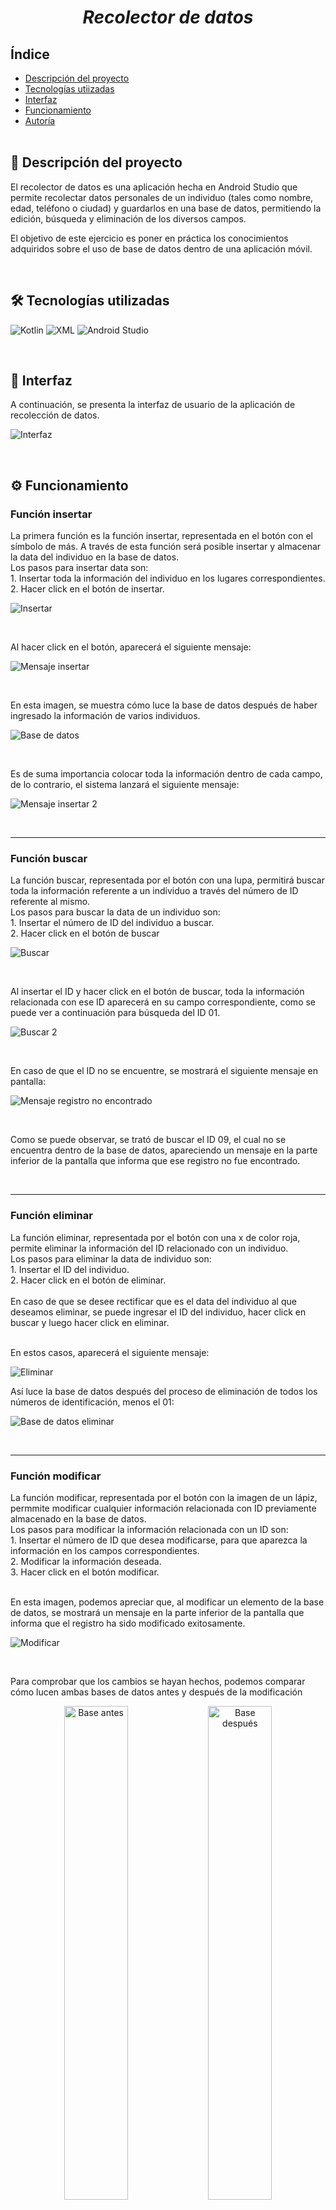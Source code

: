 <h1 align = "center"> <em> Recolector de datos </em> </h1>
<h2>Índice</h2>

+ [Descripción del proyecto](https://github.com/bianny1107/Colectordatos/blob/master/README.md#-descripci%C3%B3n-del-proyecto) <br>
+ [Tecnologías utiizadas](https://github.com/bianny1107/Colectordatos/blob/master/README.md#%EF%B8%8F-tecnolog%C3%ADas-utilizadas) <br>
+ [Interfaz](https://github.com/bianny1107/Colectordatos/blob/master/README.md#-interfaz) <br>
+ [Funcionamiento](https://github.com/bianny1107/Colectordatos/blob/master/README.md#%EF%B8%8F-funcionamiento) <br>
+ [Autoría](https://github.com/bianny1107/Colectordatos/blob/master/README.md#autor%C3%ADa) <br><br>

## 💭 Descripción del proyecto</h2>
<p>
El recolector de datos es una aplicación hecha en Android Studio que permite recolectar datos personales de un individuo (tales como nombre, edad, teléfono o ciudad) y guardarlos en una base de datos, permitiendo la edición, búsqueda y eliminación de los diversos campos.

El objetivo de este ejercicio es poner en práctica los conocimientos adquiridos sobre el uso de base de datos dentro de una aplicación móvil.
</p><br>

## 🛠️ Tecnologías utilizadas
![Kotlin](https://img.shields.io/badge/Kotlin-0095D5?style=for-the-badge&logo=kotlin&logoColor=white)
![XML](https://img.shields.io/badge/XML-FF6600?style=for-the-badge&logo=xml&logoColor=white)
![Android Studio](https://img.shields.io/badge/Android%20Studio-3DDC84?style=for-the-badge&logo=android-studio&logoColor=white)

<br>

## 📱 Interfaz
<p>A continuación, se presenta la interfaz de usuario de la aplicación de recolección de datos.</p>

![Interfaz](https://github.com/bianny1107/Colectordatos/blob/master/app/images/interfaz.png)

<br>

## ⚙️ Funcionamiento
### Función insertar
<p>La primera función es la función insertar, representada en el botón con el símbolo de más. A través de esta función será posible insertar y almacenar la data del individuo en la base de datos. <br>
Los pasos para insertar data son: <br>
  1. Insertar toda la información del individuo en los lugares correspondientes.<br>
  2. Hacer click en el botón de insertar.
</p>

![Insertar](https://github.com/bianny1107/Colectordatos/blob/master/app/images/insertar.png)

<br>
<p>Al hacer click en el botón, aparecerá el siguiente mensaje:</p>

![Mensaje insertar](https://github.com/bianny1107/Colectordatos/blob/master/app/images/mensajeinsertar.png)

<br>
<p>En esta imagen, se muestra cómo luce la base de datos después de haber ingresado la información de varios individuos.</p>

![Base de datos](https://github.com/bianny1107/Colectordatos/blob/master/app/images/basedatos.png)

<br>
<p>Es de suma importancia colocar toda la información dentro de cada campo, de lo contrario, el sistema lanzará el siguiente mensaje:</p>

![Mensaje insertar 2](https://github.com/bianny1107/Colectordatos/blob/master/app/images/mensajeinsertar2.png)

<br>
<hr>

### Función buscar
<p>La función buscar, representada por el botón con una lupa, permitirá buscar toda la información referente a un individuo a través del número de ID referente al mismo. <br>
Los pasos para buscar la data de un individuo son:<br>
  1. Insertar el número de ID del individuo a buscar.<br>
  2. Hacer click en el botón de buscar
</p>

![Buscar](https://github.com/bianny1107/Colectordatos/blob/master/app/images/buscar1.png)

<br>
<p>Al insertar el ID y hacer click en el botón de buscar, toda la información relacionada con ese ID aparecerá en su campo correspondiente, como se puede ver a continuación para búsqueda del ID 01.</p>

![Buscar 2](https://github.com/bianny1107/Colectordatos/blob/master/app/images/buscar2.png)

<br>
<p>En caso de que el ID no se encuentre, se mostrará el siguiente mensaje en pantalla:</p>

![Mensaje registro no encontrado](https://github.com/bianny1107/Colectordatos/blob/master/app/images/mensajebuscar.png)

<br>

<p>Como se puede observar, se trató de buscar el ID 09, el cual no se encuentra dentro de la base de datos, apareciendo un mensaje en la parte inferior de la pantalla que informa que ese registro no fue encontrado.</p>
<br>

<hr>

### Función eliminar
<p>La función eliminar, representada por el botón con una x de color roja, permite eliminar la información del ID relacionado con un individuo. <br>
Los pasos para eliminar la data de individuo son: <br>
  1. Insertar el ID del individuo. <br>
  2. Hacer click en el botón de eliminar. <br><br>
En caso de que se desee rectificar que es el data del individuo al que deseamos eliminar, se puede ingresar el ID del individuo, hacer click en buscar y luego hacer click en eliminar. <br><br>

En estos casos, aparecerá el siguiente mensaje:
</p>

![Eliminar](https://github.com/bianny1107/Colectordatos/blob/master/app/images/eliminar.png)

<p>Así luce la base de datos después del proceso de eliminación de todos los números de identificación, menos el 01:</p>

![Base de datos eliminar](https://github.com/bianny1107/Colectordatos/blob/master/app/images/basedatoseliminar.png)

<br>
<hr>

### Función modificar
<p>La función modificar, representada por el botón con la imagen de un lápiz, permmite modificar cualquier información relacionada con ID previamente almacenado en la base de datos. <br>
Los pasos para modificar la información relacionada con un ID son: <br>
  1. Insertar el número de ID que desea modificarse, para que aparezca la información en los campos correspondientes. <br>
  2. Modificar la información deseada. <br>
  3. Hacer click en el botón modificar. <br><br>

En esta imagen, podemos apreciar que, al modificar un elemento de la base de datos, se mostrará un mensaje en la parte inferior de la pantalla que informa que el registro ha sido modificado exitosamente. 
</p>

![Modificar](https://github.com/bianny1107/Colectordatos/blob/master/app/images/modificar.png)

<br>

<p>Para comprobar que los cambios se hayan hechos, podemos comparar cómo lucen ambas bases de datos antes y después de la modificación</p>

<p align = "center">
  <img src = "https://github.com/bianny1107/Colectordatos/blob/master/app/images/basedatoseliminar.png" alt= "Base antes" width = 45%/>
  <img src = "https://github.com/bianny1107/Colectordatos/blob/master/app/images/basedatosmodificar.png" alt= "Base después" width = 45%/>
</p>
<br>

## 👤Autoría
<p>Bianny Michelle Peña Rosario, 2022-0443</p>
